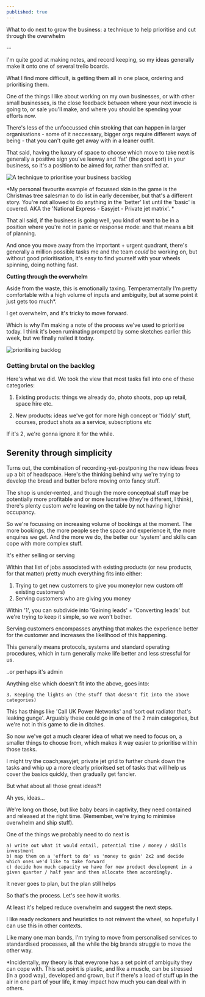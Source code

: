 ```yaml
---
published: true
---
```

What to do next to grow the business: a technique to help prioritise and cut through the overwhelm

--

I'm quite good at making notes, and record keeping, so my ideas generally make it onto one of several trello boards.

What I find more difficult, is getting them all in one place, ordering and prioritising them.

One of the things I like about working on my own businesses, or with other small businesses, is the close feedback between where your next invocie is going to, or sale you'll make, and where you should be spending your efforts now. 

There's less of the unfoccussed chin stroking that can happen in larger organisations - some of it neccessary, bigger orgs require different ways of being - that you can't quite get away with in a leaner outfit.

That said, having the luxury of space to choose which move to take next is generally a positive sign you've leeway and 'fat' (the good sort) in your business, so it's a position to be aimed for, rather than sniffed at.


![A technique to prioritise your business backlog]({{site.baseurl}}/_posts/IMG_3970.jpeg)

*My personal favourite example of focussed skin in the game is the Christmas tree salesman to do list in early december, but that's a different story. You're not allowed to do anything in the 'better' list until the 'basic' is covered. AKA the 'National Express - Easyjet - Private jet matrix'. 
*


That all said, if the business is going well, you kind of want to be in a position where you're not in panic or response mode: and that means a bit of planning.

And once you move away from the important + urgent quadrant, there's generally a million possible tasks me and the team *could* be working on, but without good prioritisation, it's easy to find yourself with your wheels spinning, doing nothing fast.

**Cutting through the overwhelm**

Aside from the waste, this is emotionally taxing. Temperamentally I'm pretty comfortable with a high volume of inputs and ambiguity, but at some point it just gets too much*. 

I get overwhelm, and it's tricky to move forward. 

Which is why I'm making a note of the process we've used to prioritise today. I think it's been ruminating prompetd by some sketches earlier this week, but we finally nailed it today.

![prioritising backlog]({{site.baseurl}}/_posts/prioritising-backlo-james-pallister.jpg)


### Getting brutal on the backlog

Here's what we did. We took the view that most tasks fall into one of these categories:

1. Existing products: things we already do, photo shoots, pop up retail, space hire etc. 

2. New products: ideas we've got for more high concept or 'fiddly' stuff, courses, product shots as a service, subscriptions etc


If it's 2, we're gonna ignore it for the while. 

## Serenity through simplicity
Turns out, the combination of recording-yet-postponing the new ideas frees up a bit of headspace. Here's the thinking behind why we're trying to develop the bread and butter before moving onto fancy stuff. 

The shop is under-rented, and though the more conceptual stuff may be potentially more profitable and or more lucrative (they're different, I think), there's plenty custom we're leaving on the table by not having higher occupancy. 

So we're focussing on increasing volume of bookings at the moment. The more bookings, the more people see the space and experience it, the more enquires we get. And the more we do, the better our 'system' and skills can cope with more complex stuff.

It's either selling or serving 

Within that list of jobs associated with existing products (or new products, for that matter) pretty much everything fits into either:

1. Trying to get new customers to give you money(or new custom off existing customers)
2. Serving customers who are giving you money

Within '1', you can subdivide into 'Gaining leads' + 'Converting leads' but we're trying to keep it simple, so we won't bother. 

Serving customers encompasses anything that makes the experience better for the customer and increases the likelihood of this happening. 

This generally means protocols, systems and standard operating procedures, which in turn generally make life better and less stressful for us.

..or perhaps it's admin

Anything else which doesn't fit into the above, goes into:

	3. Keeping the lights on (the stuff that doesn't fit into the above categories)

This has things like 'Call UK Power Networks' and 'sort out radiator that's leaking gunge'. Arguably these could go in one of the 2 main categories, but we're not in this game to die in ditches.

So now we've got a much clearer idea of what we need to focus on, a smaller things to choose from, which makes it way easier to prioritise within those tasks.

I might try the coach;easyjet; private jet grid to further chunk down the tasks and whip up a more clearly prioritsed set of tasks that will help us cover the basics quickly, then gradually get fancier. 

But what about all those great ideas?!

Ah yes, ideas...

We're long on those, but like baby bears in captivity, they need contained and released at the right time. (Remember, we're trying to minimise overwhelm and ship stuff). 

One of the things we probably need to do next is 

	a) write out what it would entail, potential time / money / skills investment
	b) map them on a 'effort to do' vs 'money to gain' 2x2 and decide which ones we'd like to take forward
    c) decide how much capacity we have for new product development in a given quarter / half year and then allocate them accordingly.

It never goes to plan, but the plan still helps

So that's the process. Let's see how it works.

At least it's helped reduce overwhelm and suggest the next steps. 

I like ready reckoners and heuristics to not reinvent the wheel, so hopefully I can use this in other contexts. 

Like many one man bands, I'm trying to move from personalised services to standardised processes, all the while the big brands struggle to move the other way.


*Incidentally, my theory is that eveyrone has a set point of ambiguity they can cope with. This set point is plastic, and like a muscle, can be stressed (in a good way), developed and grown, but if there's a load of stuff up in the air in one part of your life, it may impact how much you can deal with in others.
